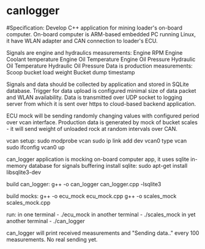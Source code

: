 # canlogger

#Specification:
Develop C++ application for mining loader's on-board computer.
On-board computer is ARM-based embedded PC running Linux, it have WLAN adapter and CAN connection to loader's ECU.

Signals are engine and hydraulics measurements:
Engine RPM
Engine Coolant temperature
Engine Oil Temperature
Engine Oil Pressure
Hydraulic Oil Temperature
Hydraulic Oil Pressure
Data is production measurements:
Scoop bucket load weight
Bucket dump timestamp

Signals and data should be collected by application and stored in SQLite database.
Trigger for data upload is configured minimal size of data packet and WLAN availability.
Data is transmitted over UDP socket to logging server from which it is sent over https to cloud-based backend application.

ECU mock will be sending randomly changing values with configured period over vcan interface.
Production data is generated by mock of bucket scales - it will send weight of unloaded rock at random intervals over CAN.

vcan setup:
sudo modprobe vcan
sudo ip link add dev vcan0 type vcan
sudo ifconfig vcan0 up

can_logger application is mocking on-board computer app, it uses sqlite in-memory database for signals buffering
install sqlite:
sudo apt-get install libsqlite3-dev

build can_logger:
g++ -o can_logger can_logger.cpp -lsqlite3

build mocks:
g++ -o ecu_mock ecu_mock.cpp
g++ -o scales_mock scales_mock.cpp

run:
in one terminal - ./ecu_mock
in another terminal - ./scales_mock
in yet another terminal - ./can_logger

can_logger will print received measurements and "Sending data.." every 100 measurements. No real sending yet.
